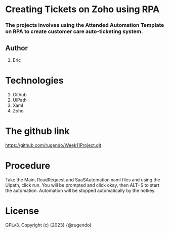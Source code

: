 # Creating Tickets on Zoho using RPA
### The projects involves using the Attended Automation Template on RPA to create customer care auto-ticketing system.

## Author
1. Eric

# Technologies
1. Github
2. UiPath
3. Xaml
4. Zoho

# The github link
https://github.com/rugendo/Week11Project.git

# Procedure
Take the Main, ReadRequest and SaaSAutomation xaml files and using the Uipath, click run. You will be prompted and click okay, then ALT+S to start the automation. Automation will be stopped automatically by the hotkey.

# License
GPLv3. Copyright (c) {2023} {@rugendo}



















